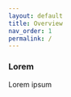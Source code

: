 ```yaml
---
layout: default
title: Overview
nav_order: 1
permalink: /
---
```


### Lorem
<p></p>

Lorem ipsum

<!-- References -->

